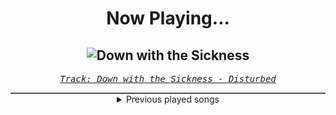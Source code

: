 <div align="center"> 
<h1>Now Playing...</h1>

![Down with the Sickness](https://i.scdn.co/image/ab67616d00001e022b222dcd5c4fcac7c0e81da2)
--
_<samp><a href="https://open.spotify.com/track/40rvBMQizxkIqnjPdEWY1v">Track: Down with the Sickness - Disturbed</a></samp>_

<div style="border: 1px #4B5054 solid"></div>
<details>
  <summary>
    Previous played songs
  </summary>
  <table>
    <thead>
      <tr>
        <th>
          Artist
        </th>
        <th>
          Song
        </th>
        <th>
          Link
        </th>
      </tr>
    </thead>
    <tbody>
      <tr><td>Disturbed</td><td>Down with the Sickness</td><td><a href="https://open.spotify.com/track/40rvBMQizxkIqnjPdEWY1v">https://open.spotify.com/track/40rvBMQizxkIqnjPdEWY1v</a></td></tr><tr><td>Three Days Grace</td><td>Animal I Have Become</td><td><a href="https://open.spotify.com/track/5eFxwmqKrHpSQDOEIFYlgY">https://open.spotify.com/track/5eFxwmqKrHpSQDOEIFYlgY</a></td></tr><tr><td>Thousand Foot Krutch</td><td>Phenomenon</td><td><a href="https://open.spotify.com/track/3b6uenXXbpCRxXyzFzWi3J">https://open.spotify.com/track/3b6uenXXbpCRxXyzFzWi3J</a></td></tr><tr><td>Matty Mullins</td><td>Unstoppable (feat. Jordan Feliz)</td><td><a href="https://open.spotify.com/track/1CCJXhsWKo1R3y1fe0m37n">https://open.spotify.com/track/1CCJXhsWKo1R3y1fe0m37n</a></td></tr><tr><td>TobyMac</td><td>Love Broke Thru</td><td><a href="https://open.spotify.com/track/1NZWiuy0mlnsrcYL2dhKt6">https://open.spotify.com/track/1NZWiuy0mlnsrcYL2dhKt6</a></td></tr><tr><td>Matthew West</td><td>Mended</td><td><a href="https://open.spotify.com/track/6CCZywPBScscwjJbKYmOiZ">https://open.spotify.com/track/6CCZywPBScscwjJbKYmOiZ</a></td></tr><tr><td>Matty Mullins</td><td>See You In Everything</td><td><a href="https://open.spotify.com/track/7gvC8DLoTe40JHyFdAQwf3">https://open.spotify.com/track/7gvC8DLoTe40JHyFdAQwf3</a></td></tr><tr><td>Brandon Heath</td><td>Whole Heart</td><td><a href="https://open.spotify.com/track/1uyfFrOODBO0dFQkzm0LzA">https://open.spotify.com/track/1uyfFrOODBO0dFQkzm0LzA</a></td></tr><tr><td>Thousand Foot Krutch</td><td>Push</td><td><a href="https://open.spotify.com/track/1ceKgNy140RRdvZyCIzUaf">https://open.spotify.com/track/1ceKgNy140RRdvZyCIzUaf</a></td></tr><tr><td>Disturbed</td><td>You're Mine</td><td><a href="https://open.spotify.com/track/4y7rZ7vzfEqsgd591u8qXm">https://open.spotify.com/track/4y7rZ7vzfEqsgd591u8qXm</a></td></tr><tr><td>Skindred</td><td>Nobody</td><td><a href="https://open.spotify.com/track/581mukhDjta60CCwpvnjL9">https://open.spotify.com/track/581mukhDjta60CCwpvnjL9</a></td></tr><tr><td>Skindred</td><td>Nobody</td><td><a href="https://open.spotify.com/track/581mukhDjta60CCwpvnjL9">https://open.spotify.com/track/581mukhDjta60CCwpvnjL9</a></td></tr><tr><td>Hollywood Undead</td><td>Levitate</td><td><a href="https://open.spotify.com/track/0EZoTYqgrBBobhvMPgoSsI">https://open.spotify.com/track/0EZoTYqgrBBobhvMPgoSsI</a></td></tr><tr><td>Disturbed</td><td>Inside the Fire</td><td><a href="https://open.spotify.com/track/5cxp9kjCFyJwzv3lzeX7ku">https://open.spotify.com/track/5cxp9kjCFyJwzv3lzeX7ku</a></td></tr><tr><td>Thousand Foot Krutch</td><td>War of Change</td><td><a href="https://open.spotify.com/track/1qUHD9oPIMFHKpR12NY2KC">https://open.spotify.com/track/1qUHD9oPIMFHKpR12NY2KC</a></td></tr><tr><td>Billy Talent</td><td>Devil on My Shoulder</td><td><a href="https://open.spotify.com/track/6M2EVaf2a9qhnY04CVvO95">https://open.spotify.com/track/6M2EVaf2a9qhnY04CVvO95</a></td></tr><tr><td>Drowning Pool</td><td>Bodies</td><td><a href="https://open.spotify.com/track/7CpbhqKUedOIrcvc94p60Y">https://open.spotify.com/track/7CpbhqKUedOIrcvc94p60Y</a></td></tr><tr><td>Manafest</td><td>Impossible</td><td><a href="https://open.spotify.com/track/473xAny4InLJTlWnUNEwZq">https://open.spotify.com/track/473xAny4InLJTlWnUNEwZq</a></td></tr><tr><td>Nightwish</td><td>End Of All Hope</td><td><a href="https://open.spotify.com/track/5wO7hTEOnwLt4NX1nbA16k">https://open.spotify.com/track/5wO7hTEOnwLt4NX1nbA16k</a></td></tr><tr><td>Trapt</td><td>Headstrong</td><td><a href="https://open.spotify.com/track/1AEYT6VxrxXPMoQUxsY0E4">https://open.spotify.com/track/1AEYT6VxrxXPMoQUxsY0E4</a></td></tr>
    </tbody>
  </table>
</details>

</div>
